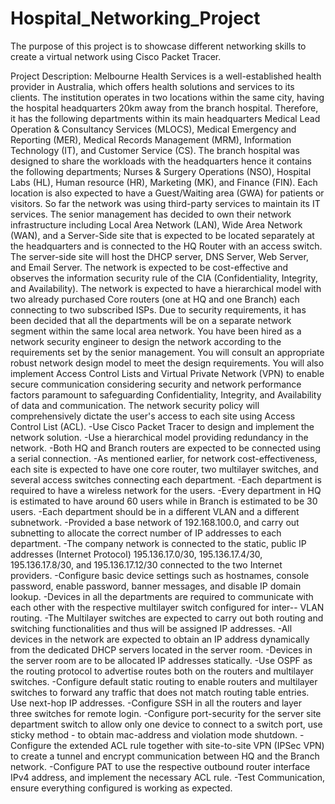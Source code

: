 # Hospital_Networking_Project
The purpose of this project is to showcase different networking skills to create a virtual network using Cisco Packet Tracer.

Project Description:
Melbourne Health Services is a well-established health provider in Australia, which offers health solutions and services to its clients. The institution operates in two locations within the same city, having the hospital headquarters 20km away from the branch hospital. Therefore, it has the following departments within its main headquarters Medical Lead Operation & Consultancy Services (MLOCS), Medical Emergency and Reporting (MER), Medical Records Management (MRM), Information Technology (IT), and Customer Service (CS). The branch hospital was designed to share the workloads with the headquarters hence it contains the following departments; Nurses & Surgery Operations (NSO), Hospital Labs (HL), Human resource (HR), Marketing (MK), and Finance (FIN). Each location is also expected to have a Guest/Waiting area (GWA) for patients or visitors.
So far the network was using third-party services to maintain its IT services. The senior management has decided to own their network infrastructure including Local Area Network (LAN), Wide Area Network (WAN), and a Server-Side site that is expected to be located separately at the headquarters and is connected to the HQ  Router with an access switch. The server-side site will  host the DHCP server, DNS Server, Web Server, and Email Server. The network is expected to be cost-effective and observes the information security rule of the CIA (Confidentiality, Integrity, and Availability).
The network is expected to have a hierarchical model with two already purchased Core routers (one at HQ and one Branch) each connecting to two subscribed ISPs. Due to security requirements, it has been decided that all the departments will be on a separate network segment within the same local area network.
You have been hired as a network security engineer to design the network according to the requirements set by the senior management. You will consult an appropriate robust network design model to meet the design requirements. You will also implement Access Control Lists and Virtual Private Network (VPN) to enable secure communication considering security and network performance factors paramount to safeguarding Confidentiality, Integrity, and Availability of data and communication. The network security policy will comprehensively dictate the user's access to each site using Access Control List (ACL).
-Use Cisco Packet Tracer to design and implement the network solution.
-Use a hierarchical model providing redundancy in the network.
-Both HQ and Branch routers are expected to be connected using a serial connection.
-As mentioned earlier, for network cost-effectiveness, each site is expected to have one core router, two multilayer switches, and   
 several access switches connecting each department.
-Each department is required to have a wireless network for the users.
-Every department in HQ is estimated to have around 60 users while in Branch is estimated to be 30 users.
-Each department should be in a different VLAN and a different subnetwork.
-Provided a base network of 192.168.100.0, and carry out subnetting to allocate the correct number of IP addresses to each department.
-The company network is connected to the static, public IP addresses (Internet Protocol) 195.136.17.0/30, 195.136.17.4/30, 
 195.136.17.8/30, and 195.136.17.12/30 connected to the two Internet providers.
-Configure basic device settings such as hostnames, console password, enable password, banner messages, and disable IP domain lookup.
-Devices in all the departments are required to communicate with each other with the respective multilayer switch configured for inter-- 
 VLAN routing.
-The Multilayer switches are expected to carry out both routing and switching functionalities and thus will be assigned IP addresses.
-All devices in the network are expected to obtain an IP address dynamically from the dedicated DHCP servers located in the server room.
-Devices in the server room are to be allocated IP addresses statically.
-Use OSPF as the routing protocol to advertise routes both on the routers and multilayer switches.
-Configure default static routing to enable routers and multilayer switches to forward any traffic that does not match routing table 
 entries. Use next-hop IP addresses.
-Configure SSH in all the routers and layer three switches for remote login.
-Configure port-security for the server site department switch to allow only one device to connect to a switch port, use sticky method - 
 to obtain mac-address and violation mode shutdown.
-Configure the extended ACL rule together with site-to-site  VPN (IPSec VPN) to create a tunnel and encrypt  communication between HQ 
 and the Branch network.
-Configure PAT to use the respective outbound router interface IPv4 address, and implement the necessary ACL rule.
-Test Communication, ensure everything configured is working as expected.
